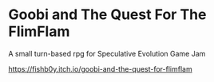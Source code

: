 # Goobi and The Quest For The FlimFlam

A small turn-based rpg for Speculative Evolution Game Jam

https://fishb0y.itch.io/goobi-and-the-quest-for-flimflam
